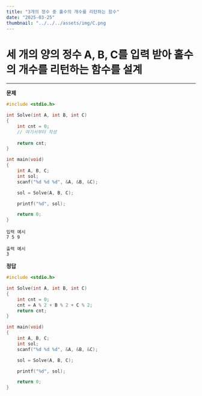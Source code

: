 ```yaml
---
title: "3개의 정수 중 홀수의 개수를 리턴하는 함수"
date: "2025-03-25"
thumbnail: "../../../assets/img/C.png
---
```


#  세 개의 양의 정수 A, B, C를 입력 받아 홀수의 개수를 리턴하는 함수를 설계 
---

**문제**

```c
#include <stdio.h>

int Solve(int A, int B, int C) 
{
	int cnt = 0;
	// 여기서부터 작성
	
	return cnt;
}

int main(void)
{
	int A, B, C;
	int sol;
	scanf("%d %d %d", &A, &B, &C);

	sol = Solve(A, B, C);

	printf("%d", sol);

	return 0;
}
```

```
입력 예시
7 5 9
```

```
출력 예시
3
```

**정답**
```c 
#include <stdio.h>

int Solve(int A, int B, int C)
{
	int cnt = 0;
	cnt = A % 2 + B % 2 + C % 2;
	return cnt;
}

int main(void)
{
	int A, B, C;
	int sol;
	scanf("%d %d %d", &A, &B, &C);

	sol = Solve(A, B, C);

	printf("%d", sol);

	return 0;
}
```